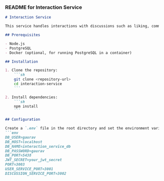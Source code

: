
### README for Interaction Service

```markdown
# Interaction Service

This service handles interactions with discussions such as liking, commenting, replying to comments.

## Prerequisites

- Node.js
- PostgreSQL
- Docker (optional, for running PostgreSQL in a container)

## Installation

1. Clone the repository:
    ```sh
    git clone <repository-url>
    cd interaction-service
    ```

2. Install dependencies:
    ```sh
    npm install
    ```

## Configuration

Create a `.env` file in the root directory and set the environment variables:
```env
DB_USER=gaurav
DB_HOST=localhost
DB_NAME=interaction_service_db
DB_PASSWORD=gaurav
DB_PORT=5438
JWT_SECRET=your_jwt_secret
PORT=3003
USER_SERVICE_PORT=3001
DISCUSSION_SERVICE_PORT=3002
